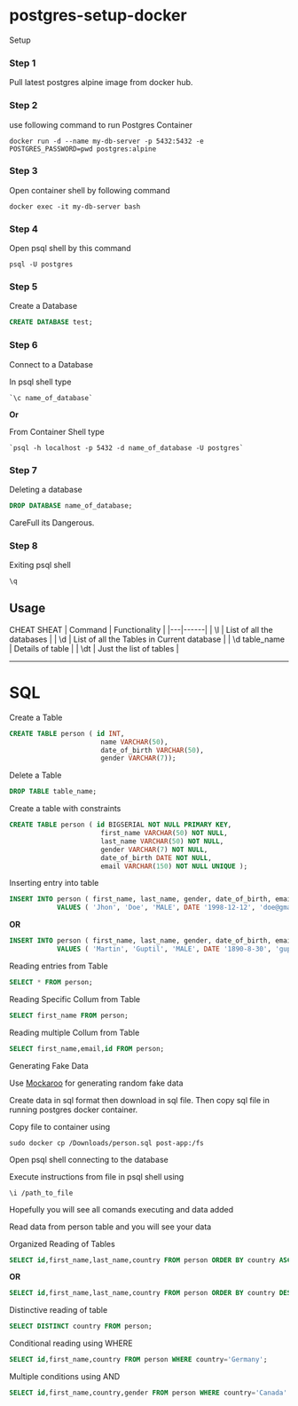# postgres-setup-docker

Setup

### Step 1
Pull latest postgres alpine image from docker hub.

### Step 2
use following command to run Postgres Container


`docker run -d --name my-db-server -p 5432:5432 -e POSTGRES_PASSWORD=pwd postgres:alpine`

### Step 3
Open container shell by following command


`docker exec -it my-db-server bash`

### Step 4
Open psql shell by this command


`psql -U postgres`

### Step 5
Create a Database


```SQL
CREATE DATABASE test;
```

### Step 6
Connect to a Database


 In psql shell type


    `\c name_of_database`


**Or**


 From Container Shell type
 
 
    `psql -h localhost -p 5432 -d name_of_database -U postgres`



### Step 7
Deleting a database


```SQL
DROP DATABASE name_of_database;
```


CareFull its Dangerous.



### Step 8
Exiting psql shell


`\q`




## Usage 

CHEAT SHEAT
| Command | Functionality |
|---|------|
| \l | List of all the databases |
| \d | List of all the Tables in Current database |
| \d table_name | Details of table |
| \dt | Just the list of tables |

---
# SQL 
Create a Table 
```SQL
CREATE TABLE person ( id INT,
                       name VARCHAR(50),
                       date_of_birth VARCHAR(50),
                       gender VARCHAR(7));
```


Delete a Table
```SQL
DROP TABLE table_name;
```


Create a table with constraints


```SQL 
CREATE TABLE person ( id BIGSERIAL NOT NULL PRIMARY KEY,  
                       first_name VARCHAR(50) NOT NULL,  
                       last_name VARCHAR(50) NOT NULL,  
                       gender VARCHAR(7) NOT NULL,  
                       date_of_birth DATE NOT NULL,  
                       email VARCHAR(150) NOT NULL UNIQUE );
```


Inserting entry into table
```SQL
INSERT INTO person ( first_name, last_name, gender, date_of_birth, email )
            VALUES ( 'Jhon', 'Doe', 'MALE', DATE '1998-12-12', 'doe@gmail.com' );
```
   **OR**


```SQL
INSERT INTO person ( first_name, last_name, gender, date_of_birth, email )
            VALUES ( 'Martin', 'Guptil', 'MALE', DATE '1890-8-30', 'guptil@gmail.com' );
```


Reading entries from Table 
```SQL
SELECT * FROM person;
```

Reading Specific Collum from Table
```SQL
SELECT first_name FROM person;
```


Reading multiple Collum from Table
```SQL 
SELECT first_name,email,id FROM person;
```


Generating Fake Data


Use [Mockaroo](https://www.mockaroo.com/) for generating random fake data


Create data in sql format then download in sql file. Then copy sql file in running postgres docker container.


Copy file to container using


`sudo docker cp /Downloads/person.sql post-app:/fs`


Open psql shell connecting to the database


Execute instructions from file in psql shell using 


`\i /path_to_file`


Hopefully you will see all comands executing and data added


Read data from person table and you will see your data


Organized Reading of Tables


```SQL
SELECT id,first_name,last_name,country FROM person ORDER BY country ASC;
```


   **OR**


```SQL
SELECT id,first_name,last_name,country FROM person ORDER BY country DESC;
```


Distinctive reading of table


```SQL
SELECT DISTINCT country FROM person;
```


Conditional reading using WHERE
```SQL
SELECT id,first_name,country FROM person WHERE country='Germany';
```


Multiple conditions using AND
```SQL
SELECT id,first_name,country,gender FROM person WHERE country='Canada' AND gender='Male';
```
